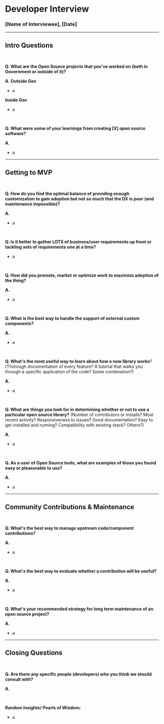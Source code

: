 # Developer Interview

### [Name of Interviewee], [Date]

---------------------

## Intro Questions

<br>

**Q. What are the Open Source projects that you&#39;ve worked on (both in Government or outside of it)?**

**A.   Outside Gov**

- a

**Inside Gov**

- a

<br>

**Q. What were some of your learnings from creating [X] open source software?**

**A.**

- a

---------------------

## Getting to MVP

<br>

**Q. How do you find the optimal balance of providing enough customization to gain adoption but not so much that the DX is poor (and maintenance impossible)?**

**A.**

- a

<br>

**Q. Is it better to gather LOTS of business/user requirements up front or tackling sets of requirements one at a time?**

- a

<br>

**Q. How did you promote, market or optimize work to maximize adoption of the thing?**

**A.**

- a

<br>

**Q. What is the best way to handle the support of external custom components?**

**A.**

- a

<br>

**Q.  What&#39;s the most useful way to learn about how a new library works**? (Thorough documentation of every feature? A tutorial that walks you through a specific application of the code? Some combination?)

**A.**

- a

<br>

**Q.  What are things you look for in determining whether or not to use a particular open source library?** (Number of contributors or installs? Most recent activity? Responsiveness to issues? Good documentation? Easy to get installed and running? Compatibility with existing stack? Others?)

**A.**

- a

<br>

**Q. As a user of Open Source tools, what are examples of those you found easy or pleasurable to use?**

**A.**

- a

---------------------

## Community Contributions &amp; Maintenance

<br>

**Q. What&#39;s the best way to manage upstream code/component contributions?**

**A.**

- a

<br>

**Q. What&#39;s the best way to evaluate whether a contribution will be useful?**

**A.**

- a

<br>

**Q. What&#39;s your recommended strategy for long term maintenance of an open source project?**

**A.**

- a

---------------------

## Closing Questions

<br>

**Q. Are there any specific people (developers) who you think we should consult with?**

**A.**

<br>

**Random Insights/ Pearls of Wisdom:**

- a
